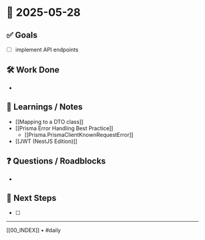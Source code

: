 # 📅 2025-05-28

## ✅ Goals
- [ ] implement API  endpoints

## 🛠️ Work Done
- 

## 🧠 Learnings / Notes
- [[Mapping to a DTO class]]
- [[Prisma Error Handling Best Practice]]
	- [[Prisma.PrismaClientKnownRequestError]]
- [[JWT (NestJS Edition)]]

## ❓ Questions / Roadblocks
- 

## 🔁 Next Steps
- [ ] 

---
[[00_INDEX]] • #daily
